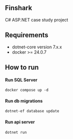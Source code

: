## Finshark

C# ASP.NET case study project

## Requirements

- dotnet-core version 7.x.x
- docker >= 24.0.7

## How to run

#### Run SQL Server

```
docker compose up -d
```

#### Run db migrations

```
dotnet-ef database update
```

#### Run api server

```
dotnet run 
```


